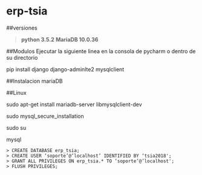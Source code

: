 # erp-tsia

##versiones
> **python 3.5.2**
> **MariaDB 10.0.36**

##Modulos
Ejecutar la siguiente linea en la consola de pycharm o dentro de su directorio

pip install django django-adminlte2 mysqlclient

##Instalacion mariaDB

##Linux

sudo apt-get install mariadb-server libmysqlclient-dev

sudo mysql_secure_installation

sudo su

mysql

    
    > CREATE DATABASE erp_tsia;
    > CREATE USER ‘soporte’@’localhost’ IDENTIFIED BY ‘tsia2018'; 
    > GRANT ALL PRIVILEGES ON erp_tsia.* TO ‘soporte’@’localhost';
    > FLUSH PRIVILEGES;
